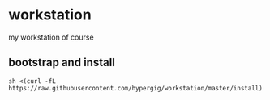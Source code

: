 # workstation
my workstation of course

## bootstrap and install
```
sh <(curl -fL https://raw.githubusercontent.com/hypergig/workstation/master/install)
```
